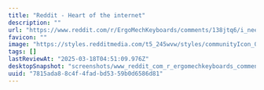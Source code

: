 ```yaml
---
title: "Reddit - Heart of the internet"
description: ""
url: "https://www.reddit.com/r/ErgoMechKeyboards/comments/138jtq6/i_need_a_fully_capable_1_hand_keyboard/"
favicon: ""
image: "https://styles.redditmedia.com/t5_245wvw/styles/communityIcon_0cstnxf6fkk31.png"
tags: []
lastReviewAt: "2025-03-18T04:51:09.976Z"
desktopSnapshot: "screenshots/www_reddit_com_r_ergomechkeyboards_comments_138jtq6_i_need_a_fully_capable_1_hand_keyboard.png"
uuid: "7815ada8-8c4f-4fad-bd53-59b0d6586d81"
---
```

